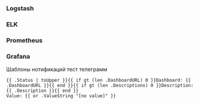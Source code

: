 ### Logstash

### ELK

### Prometheus

### Grafana

Шаблоны нотификаций
тест телеграмм

```
{{ .Status | toUpper }}{{ if gt (len .DashboardURL) 0 }}Dashboard: {{ .DashboardURL }}{{ end }}{{ if gt (len .Descriptions) 0 }}Description: {{ .Description }}{{ end }}
Value: {{ or .ValueString "[no value]" }}
```